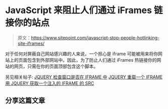 # JavaScript 来阻止人们通过 iFrames 链接你的站点

> 原文：<https://www.sitepoint.com/javascript-stop-people-hotlinking-site-iframes/>

对于任何对屏蔽自己网站感兴趣的人来说，一个担心是 iframe 可能被用来将你网站上的页面包含到外部网站中。因此，为了防止人们通过 iFrames 热链接你的网站的网页，只需在你的页面顶部包含这个脚本。

另见相关帖子:
[JQUERY 检查窗口是否在 IFRAME 中](http://www.jquery4u.com/snippets/jquery-check-window-iframe/)
[JQUERY 重载一个 IFRAME](http://www.jquery4u.com/dom-modification/jquery-reload-iframe/)
[用 JQUERY 获取一个注入的 IFRAME 的 SRC](http://www.jquery4u.com/snippets/src-injected-iframe-jquery/)

## 分享这篇文章